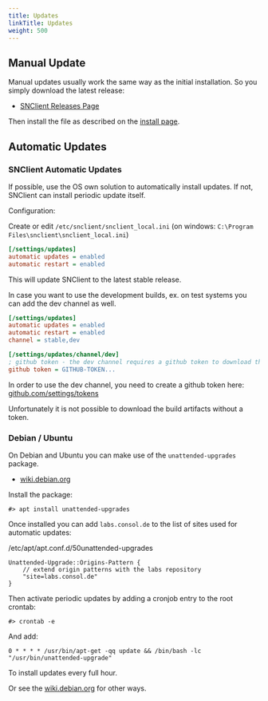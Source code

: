 ```yaml
---
title: Updates
linkTitle: Updates
weight: 500
---
```


## Manual Update

Manual updates usually work the same way as the initial installation. So you
simply download the latest release:

- [SNClient Releases Page](https://github.com/ConSol-Monitoring/snclient/releases)

Then install the file as described on the [install page](../install/).

## Automatic Updates

### SNClient Automatic Updates

If possible, use the OS own solution to automatically install updates.
If not, SNClient can install periodic update itself.

Configuration:

Create or edit `/etc/snclient/snclient_local.ini` (on windows: `C:\Program Files\snclient\snclient_local.ini`)

```ini
[/settings/updates]
automatic updates = enabled
automatic restart = enabled
```

This will update SNClient to the latest stable release.

In case you want to use the development builds, ex. on test systems you can
add the dev channel as well.

```ini
[/settings/updates]
automatic updates = enabled
automatic restart = enabled
channel = stable,dev

[/settings/updates/channel/dev]
; github token - the dev channel requires a github token to download the update
github token = GITHUB-TOKEN...
```

In order to use the dev channel, you need to create a github token here: [github.com/settings/tokens](https://github.com/settings/tokens)

Unfortunately it is not possible to download the build artifacts without a token.

### Debian / Ubuntu

On Debian and Ubuntu you can make use of the `unattended-upgrades` package.

- [wiki.debian.org](https://wiki.debian.org/UnattendedUpgrades)

Install the package:

    #> apt install unattended-upgrades

Once installed you can add `labs.consol.de` to the list of sites used
for automatic updates:

/etc/apt/apt.conf.d/50unattended-upgrades

    Unattended-Upgrade::Origins-Pattern {
        // extend origin patterns with the labs repository
        "site=labs.consol.de"
    }

Then activate periodic updates by adding a cronjob entry to the root crontab:

    #> crontab -e

And add:

    0 * * * * /usr/bin/apt-get -qq update && /bin/bash -lc "/usr/bin/unattended-upgrade"

To install updates every full hour.

Or see the [wiki.debian.org](https://wiki.debian.org/UnattendedUpgrades) for other ways.
